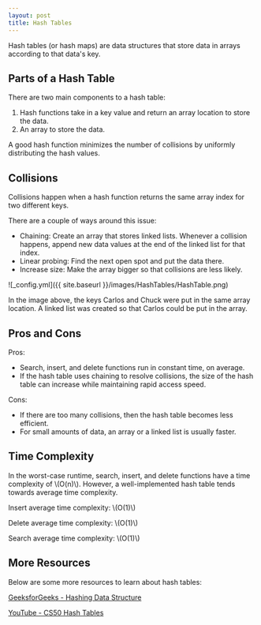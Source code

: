 ```yaml
---
layout: post
title: Hash Tables
---
```


Hash tables (or hash maps) are data structures that store data in arrays according to that data's key.

## Parts of a Hash Table
There are two main components to a hash table:
1. Hash functions take in a key value and return an array location to store the data.
2. An array to store the data.

A good hash function minimizes the number of collisions by uniformly distributing the hash values.

## Collisions
Collisions happen when a hash function returns the same array index for two different keys. 

There are a couple of ways around this issue:
- Chaining: Create an array that stores linked lists. Whenever a collision happens, append new data values at the end of the linked list for that index.
- Linear probing: Find the next open spot and put the data there.
- Increase size: Make the array bigger so that collisions are less likely.

![_config.yml]({{ site.baseurl }}/images/HashTables/HashTable.png)

In the image above, the keys Carlos and Chuck were put in the same array location. 
A linked list was created so that Carlos could be put in the array.

## Pros and Cons
Pros:
- Search, insert, and delete functions run in constant time, on average.
- If the hash table uses chaining to resolve collisions, the size of the hash table can increase while maintaining rapid access speed.

Cons:
- If there are too many collisions, then the hash table becomes less efficient.
- For small amounts of data, an array or a linked list is usually faster.

## Time Complexity
In the worst-case runtime, search, insert, and delete functions have a time complexity of \\(O(n)\\).
However, a well-implemented hash table tends towards average time complexity.

Insert average time complexity: \\(O(1)\\)

Delete average time complexity: \\(O(1)\\)

Search average time complexity: \\(O(1)\\)

## More Resources
Below are some more resources to learn about hash tables:

[GeeksforGeeks - Hashing Data Structure](https://www.geeksforgeeks.org/hashing-data-structure/)

[YouTube - CS50 Hash Tables](https://www.youtube.com/watch?v=nvzVHwrrub0)